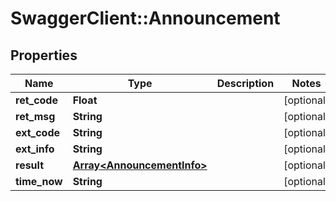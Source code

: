 # SwaggerClient::Announcement

## Properties
Name | Type | Description | Notes
------------ | ------------- | ------------- | -------------
**ret_code** | **Float** |  | [optional] 
**ret_msg** | **String** |  | [optional] 
**ext_code** | **String** |  | [optional] 
**ext_info** | **String** |  | [optional] 
**result** | [**Array&lt;AnnouncementInfo&gt;**](AnnouncementInfo.md) |  | [optional] 
**time_now** | **String** |  | [optional] 


